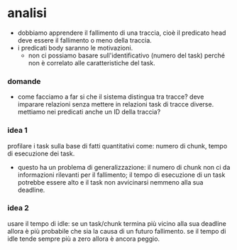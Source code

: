 # analisi
- dobbiamo apprendere il fallimento di una traccia, cioè il predicato head deve essere il fallimento o meno della traccia.
- i predicati body saranno le motivazioni.
    - non ci possiamo basare sull'identificativo (numero del task) perché non è correlato alle caratteristiche del task.

### domande
- come facciamo a far si che il sistema distingua tra tracce? deve imparare relazioni senza mettere in relazioni task di tracce diverse. mettiamo nei predicati anche un ID della traccia?

### idea 1
profilare i task sulla base di fatti quantitativi come: numero di chunk, tempo di esecuzione dei task.
- questo ha un problema di generalizzazione: il numero di chunk non ci da informazioni rilevanti per il fallimento; il tempo di esecuzione di un task potrebbe essere alto e il task non avvicinarsi nemmeno alla sua deadline.

### idea 2
usare il tempo di idle: se un task/chunk termina più vicino alla sua deadline allora è più probabile che sia la causa di un futuro fallimento. se il tempo di idle tende sempre più a zero allora è ancora peggio.